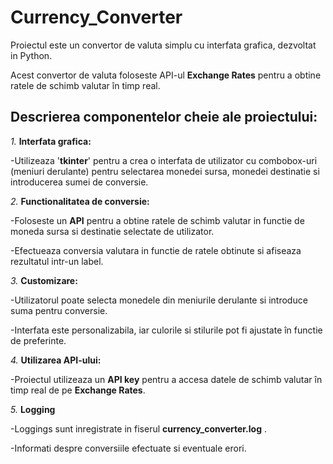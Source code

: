 # Currency_Converter

Proiectul este un convertor de valuta simplu cu interfata grafica, dezvoltat in Python.

Acest convertor de valuta foloseste API-ul  **Exchange Rates** pentru a obtine ratele de schimb valutar în timp real.

**Descrierea componentelor cheie ale proiectului**:
-
*1.* **Interfata grafica:**

 -Utilizeaza '**tkinter**' pentru a crea o interfata de utilizator cu  combobox-uri (meniuri derulante) pentru selectarea monedei sursa, monedei destinatie si introducerea sumei de conversie.

*2.* **Functionalitatea de conversie:**

-Foloseste un **API** pentru a obtine ratele de schimb valutar in functie de moneda sursa si destinatie selectate de utilizator.

-Efectueaza conversia valutara in functie de ratele obtinute si afiseaza rezultatul intr-un label.

*3.* **Customizare:**

-Utilizatorul poate selecta monedele din meniurile derulante si introduce suma pentru conversie.

-Interfata este personalizabila, iar culorile si stilurile pot fi ajustate în functie de preferinte.

*4.* **Utilizarea API-ului:**

-Proiectul utilizeaza un **API key** pentru a accesa datele de schimb valutar în timp real de pe  **Exchange Rates**.

*5.* **Logging**

-Loggings sunt inregistrate in fiserul **currency_converter.log** .

-Informati despre conversiile efectuate si eventuale erori.






